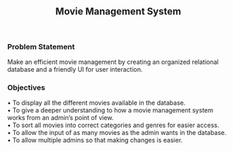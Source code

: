 <h2 align=center> Movie Management System </h2>
<br>
<h3>Problem Statement</h3>
Make an efficient movie management by creating an organized relational database and a friendly UI for user interaction.
<br>
<h3>Objectives</h3>
• To display all the different movies available in the database.<br>
• To give a deeper understanding to how a movie management system works from an admin’s point of view.<br>
• To sort all movies into correct categories and genres for easier access.<br>
• To allow the input of as many movies as the admin wants in the database.<br>
• To allow multiple admins so that making changes is easier.
